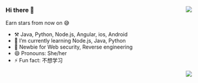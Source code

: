 ### Hi there 👋  <img align="right" src="https://github-readme-stats.vercel.app/api?username=leihehehe&show_icons=true&theme=radical">

Earn stars from now on 😅 

- ⚒️ Java, Python, Node.js, Angular, ios, Android
- 🌱 I’m currently learning Node.js, Java, Python
- 💪 Newbie for Web security, Reverse engineering
- 😄 Pronouns: She/her
- ⚡ Fun fact: 不想学习

<img align="right" src="https://github-readme-stats.vercel.app/api/top-langs/?username=leihehehe&theme=dark&layout=compact">

